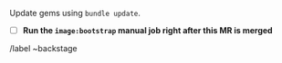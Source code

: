 Update gems using `bundle update`.

<!-- Do not edit below this line -->

- [ ] **Run the `image:bootstrap` manual job right after this MR is merged**

/label ~backstage
